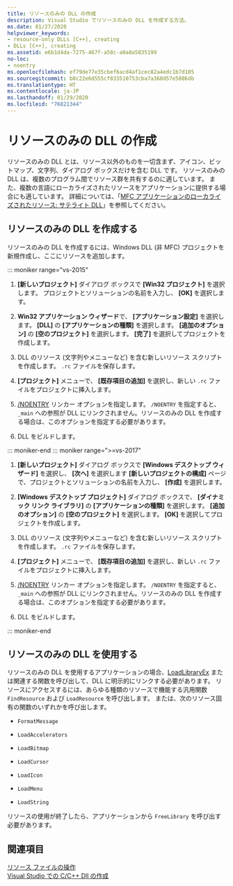 ```yaml
---
title: リソースのみの DLL の作成
description: Visual Studio でリソースのみの DLL を作成する方法。
ms.date: 01/27/2020
helpviewer_keywords:
- resource-only DLLs [C++], creating
- DLLs [C++], creating
ms.assetid: e6b1d4da-7275-467f-a58c-a0a8a5835199
no-loc:
- noentry
ms.openlocfilehash: ef79de77e35cbef6acd4af1cec82a4edc1b7d105
ms.sourcegitcommit: b8c22e6d555cf833510753cba7a368d57e5886db
ms.translationtype: HT
ms.contentlocale: ja-JP
ms.lasthandoff: 01/29/2020
ms.locfileid: "76821344"
---
```

# <a name="creating-a-resource-only-dll"></a>リソースのみの DLL の作成

リソースのみの DLL とは、リソース以外のものを一切含まず、アイコン、ビットマップ、文字列、ダイアログ ボックスだけを含む DLL です。 リソースのみの DLL は、複数のプログラム間でリソース群を共有するのに適しています。 また、複数の言語にローカライズされたリソースをアプリケーションに提供する場合にも適しています。 詳細については、「[MFC アプリケーションのローカライズされたリソース: サテライト DLL](localized-resources-in-mfc-applications-satellite-dlls.md)」を参照してください。

## <a name="create-a-resource-only-dll"></a>リソースのみの DLL を作成する

リソースのみの DLL を作成するには、Windows DLL (非 MFC) プロジェクトを新規作成し、ここにリソースを追加します。

::: moniker range="vs-2015"

1. **[新しいプロジェクト]** ダイアログ ボックスで **[Win32 プロジェクト]** を選択します。 プロジェクトとソリューションの名前を入力し、 **[OK]** を選択します。

1. **Win32 アプリケーション ウィザード**で、 **[アプリケーション設定]** を選択します。 **[DLL]** の **[アプリケーションの種類]** を選択します。 **[追加のオプション]** の **[空のプロジェクト]** を選択します。 **[完了]** を選択してプロジェクトを作成します。

1. DLL のリソース (文字列やメニューなど) を含む新しいリソース スクリプトを作成します。 `.rc` ファイルを保存します。

1. **[プロジェクト]** メニューで、 **[既存項目の追加]** を選択し、新しい `.rc` ファイルをプロジェクトに挿入します。

1. [/NOENTRY](reference/noentry-no-entry-point.md) リンカー オプションを指定します。 `/NOENTRY` を指定すると、`_main` への参照が DLL にリンクされません。リソースのみの DLL を作成する場合は、このオプションを指定する必要があります。

1. DLL をビルドします。

::: moniker-end
::: moniker range=">=vs-2017"

1. **[新しいプロジェクト]** ダイアログ ボックスで **[Windows デスクトップ ウィザード]** を選択し、 **[次へ]** を選択します **[新しいプロジェクトの構成]** ページで、プロジェクトとソリューションの名前を入力し、 **[作成]** を選択します。

1. **[Windows デスクトップ プロジェクト]** ダイアログ ボックスで、 **[ダイナミック リンク ライブラリ]** の **[アプリケーションの種類]** を選択します。 **[追加のオプション]** の **[空のプロジェクト]** を選択します。 **[OK]** を選択してプロジェクトを作成します。

1. DLL のリソース (文字列やメニューなど) を含む新しいリソース スクリプトを作成します。 `.rc` ファイルを保存します。

1. **[プロジェクト]** メニューで、 **[既存項目の追加]** を選択し、新しい `.rc` ファイルをプロジェクトに挿入します。

1. [/NOENTRY](reference/noentry-no-entry-point.md) リンカー オプションを指定します。 `/NOENTRY` を指定すると、`_main` への参照が DLL にリンクされません。リソースのみの DLL を作成する場合は、このオプションを指定する必要があります。

1. DLL をビルドします。

::: moniker-end

## <a name="use-a-resource-only-dll"></a>リソースのみの DLL を使用する

リソースのみの DLL を使用するアプリケーションの場合、[LoadLibraryEx](loadlibrary-and-afxloadlibrary.md) または関連する関数を呼び出して、DLL に明示的にリンクする必要があります。 リソースにアクセスするには、あらゆる種類のリソースで機能する汎用関数 `FindResource` および `LoadResource` を呼び出します。 または、次のリソース固有の関数のいずれかを呼び出します。

- `FormatMessage`

- `LoadAccelerators`

- `LoadBitmap`

- `LoadCursor`

- `LoadIcon`

- `LoadMenu`

- `LoadString`

リソースの使用が終了したら、アプリケーションから `FreeLibrary` を呼び出す必要があります。

## <a name="see-also"></a>関連項目

[リソース ファイルの操作](../windows/working-with-resource-files.md)\
[Visual Studio での C/C++ Dll の作成](dlls-in-visual-cpp.md)
